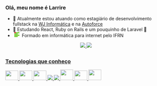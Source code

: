 ### Olá, meu nome é Larrire
- 🔭 Atualmente estou atuando como estagiário de desenvolvimento fullstack na <a target="blank" href="http://www.portalsiabi.com.br/site/index.php/a-empresa/page">WJ Informática</a> e na <a target="blank" href="https://www.instagram.com/autoforcebr/">Autoforce</a>
- 🎯 Estudando React, Ruby on Rails e um pouquinho de Laravel 👀
- <img height="16" width="20" style="padding: 0 2px;" src="https://github.com/Larrire/Larrire/blob/main/image2vector.svg"> Formado em informática para internet pelo IFRN

<div align="center">
  <a href="https://github.com/larrire">
  <img height="180em" src="https://github-readme-stats.vercel.app/api?username=larrire&show_icons=true&theme=dracula&include_all_commits=true&count_private=true&title_color=87CEFA"/>
  <img height="180em" src="https://github-readme-stats.vercel.app/api/top-langs/?username=larrire&layout=compact&langs_count=7&theme=dracula&title_color=87CEFA"/>
</div>

##
  
### Tecnologias que conheço
<div>
  <img height="30" width="40" src="https://cdn.jsdelivr.net/gh/devicons/devicon/icons/html5/html5-original.svg" />
  <img height="30" width="40" src="https://cdn.jsdelivr.net/gh/devicons/devicon/icons/css3/css3-original.svg" />
  <img height="30" width="40" src="https://cdn.jsdelivr.net/gh/devicons/devicon/icons/javascript/javascript-original.svg" />
  <img height="30" height="30" src="https://cdn.jsdelivr.net/gh/devicons/devicon/icons/php/php-plain.svg" />
  <img height="30" src="https://cdn.jsdelivr.net/gh/devicons/devicon/icons/ruby/ruby-plain.svg" />
  <img height="33" width="40" src="https://cdn.jsdelivr.net/gh/devicons/devicon/icons/react/react-original.svg" />
  <img height="30" width="40" src="https://cdn.jsdelivr.net/gh/devicons/devicon/icons/laravel/laravel-plain.svg" />
  <img height="33" width="40" src="https://cdn.jsdelivr.net/gh/devicons/devicon/icons/rails/rails-plain.svg" />  
</div>

  
<!--
**Larrire/Larrire** is a ✨ _special_ ✨ repository because its `README.md` (this file) appears on your GitHub profile.
https://github.com/Larrire/Larrire/blob/main/PHP-logo.svg.png
Here are some ideas to get you started:

- 🔭 I’m currently working on ...
- 🌱 I’m currently learning ...
- 👯 I’m looking to collaborate on ...
- 🤔 I’m looking for help with ...
- 💬 Ask me about ...
- 📫 How to reach me: ...
- 😄 Pronouns: ...
- ⚡ Fun fact: ...
-->
